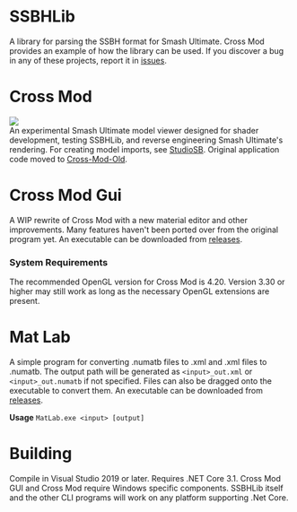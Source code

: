 # SSBHLib
A library for parsing the SSBH format for Smash Ultimate. Cross Mod provides an
example of how the library can be used. If you discover a bug in any of these projects, report it in
[issues](https://github.com/Ploaj/CrossMod/issues).

# Cross Mod
<a href="url"><img src="https://github.com/Ploaj/SSBHLib/blob/master/CrossModApp.png" align="top" height="auto" width="auto" ></a>  
An experimental Smash Ultimate model viewer designed for shader development, testing SSBHLib, and reverse engineering Smash Ultimate's rendering. For creating model imports, see [StudioSB](https://github.com/Ploaj/StudioSB). Original application code moved to [Cross-Mod-Old](https://github.com/Ploaj/SSBHLib/tree/cross-mod-old).

# Cross Mod Gui
A WIP rewrite of Cross Mod with a new material editor and other improvements. Many features haven't been ported over from the original program yet. An executable can be downloaded from [releases](https://github.com/Ploaj/SSBHLib/releases).

### System Requirements
The recommended OpenGL version for Cross Mod is 4.20. Version 3.30 or higher may still work as long as the necessary OpenGL extensions are present.

# Mat Lab
A simple program for converting .numatb files to .xml and .xml files to .numatb. The output path will be generated as `<input>_out.xml` or `<input>_out.numatb` if not specified. Files can also be dragged onto the executable to convert them. An executable can be downloaded from [releases](https://github.com/Ploaj/SSBHLib/releases).

**Usage**
`MatLab.exe <input> [output]`  

# Building
Compile in Visual Studio 2019 or later. Requires .NET Core 3.1. Cross Mod GUI and Cross Mod require Windows specific components.
SSBHLib itself and the other CLI programs will work on any platform supporting .Net Core. 
